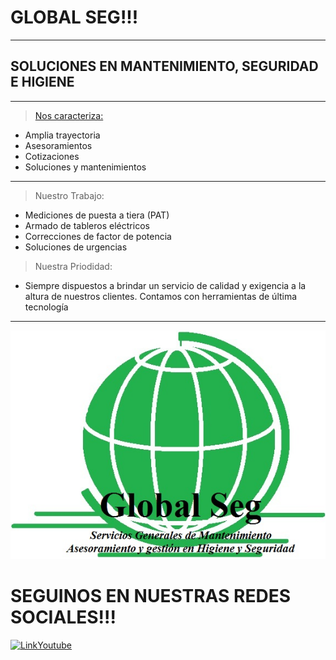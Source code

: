 # GLOBAL SEG!!!
---
## SOLUCIONES EN MANTENIMIENTO, SEGURIDAD E HIGIENE

---

> [Nos caracteriza:](https://fonts.googleapis.com)
- Amplia trayectoria
- Asesoramientos
- Cotizaciones
- Soluciones y mantenimientos

---

> Nuestro Trabajo:
- Mediciones de puesta a tiera (PAT)
- Armado de tableros eléctricos
- Correcciones de factor de potencia
- Soluciones de urgencias

> Nuestra Priodidad:
- Siempre dispuestos a brindar un servicio de calidad y exigencia a la altura de nuestros clientes. Contamos con  herramientas de última tecnología 

***

![LOGO](https://github.com/oscarfarias297/TP1-Icaro/blob/master/Logo_Global_Seg.jpg?raw=true "No se encontró imagen")




# SEGUINOS EN NUESTRAS REDES SOCIALES!!!


[![LinkYoutube](https://c.tenor.com/hYSGG867a1YAAAAC/youtube-logo.gif)](https://www.youtube.com/user/martinfierro297)
